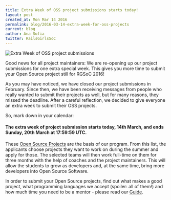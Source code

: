 ```yaml
---
title: Extra Week of OSS project submissions starts today!
layout: post
created_at: Mon Mar 14 2016
permalink: blog/2016-03-14-extra-week-for-oss-projects
current: blog
author: Ana Sofia
twitter: RailsGirlsSoC
---
```


![Extra Week of OSS project submissions](/img/blog/2016/extra-week-for-oss-projects.gif)


Good news for all project maintainers: We are re-opening up our project submissions for one extra special week. This gives you more time to submit your Open Source project still for RGSoC 2016!

As you may have noticed, we have closed our project submissions in February. Since then, we have been receiving messages from people who really wanted to submit their projects as well, but for many reasons, they missed the deadline. After a careful reflection, we decided to give everyone an extra week to submit their OSS projects.

So, mark down in your calendar:

#### The extra week of project submission starts today, 14th March, and ends Sunday, 20th March at 17:59:59 UTC.

These [Open Source Projects](https://teams.railsgirlssummerofcode.org/projects) are the basis of our program. From this list, the applicants choose projects they want to work on during the summer and apply for those. The selected teams will then work full-time on them for three months with the help of coaches and the project maintainers. This will allow the students to grow as developers and, at the same time, bring more developers into Open Source Software.

In order to submit your Open Source projects, find out what makes a good project, what programming languages we accept (spoiler: all of them!) and how much time you need to be a mentor - please read our [Guide](http://railsgirlssummerofcode.org/guide/projects/).
